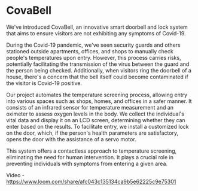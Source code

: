# CovaBell

We've introduced CovaBell, an innovative smart doorbell and lock system that aims to ensure visitors are not exhibiting any symptoms of Covid-19.


During the Covid-19 pandemic, we've seen security guards and others stationed outside apartments, offices, and shops to manually check people's temperatures upon entry. However, this process carries risks, potentially facilitating the transmission of the virus between the guard and the person being checked. Additionally, when visitors ring the doorbell of a house, there's a concern that the bell itself could become contaminated if the visitor is Covid-19 positive.


Our project automates the temperature screening process, allowing entry into various spaces such as shops, homes, and offices in a safer manner. It consists of an infrared sensor for temperature measurement and an oximeter to assess oxygen levels in the body. We collect the individual's vital data and display it on an LCD screen, determining whether they can enter based on the results. To facilitate entry, we install a customized lock on the door, which, if the person's health parameters are satisfactory, opens the door with the assistance of a servo motor.


This system offers a contactless approach to temperature screening, eliminating the need for human intervention. It plays a crucial role in preventing individuals with symptoms from entering a given area.



Video - https://www.loom.com/share/afc043c135134ca9b5e62225c9e75301
